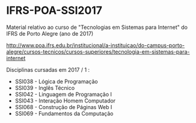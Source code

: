 # IFRS-POA-SSI2017

Material relativo ao curso de "Tecnologias em Sistemas para Internet" do IFRS de Porto Alegre (ano de 2017)

http://www.poa.ifrs.edu.br/institucional/a-instituicao/do-campus-porto-alegre/cursos-tecnicos/cursos-superiores/tecnologia-em-sistemas-para-internet

Disciplinas cursadas em 2017 / 1 :
* SSI038 - Lógica de Programação
* SSI039 - Inglês Técnico
* SSI042 - Linguagem de Programação I
* SSI043 - Interação Homem Computador
* SSI068 - Construção de Páginas Web I
* SSI069 - Fundamentos da Computação
